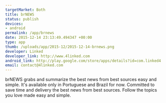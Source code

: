 ```yaml
--- 
targetMarket: Both
title: brNEWS
status: publish
devices: 
- android
permalink: /app/brnews
date: 2015-12-14 23:13:49.494347 +00:00
type: app
thumb: /uploads/app/2015-12/2015-12-14-brnews.png
developer: Linked
developer_link: http://www.4linked.com
android_link: http://play.google.com/store/apps/details?id=com.linked4
email: contact@4linked.com
---
```


brNEWS grabs and summarize the best news from best sources easy and simple. It's available only in Portuguese and Brazil for now. Committed to save time and  delivery the best news from best sources. Follow the topics you love made easy and simple.
